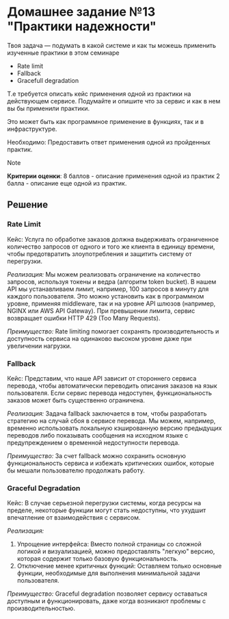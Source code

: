 # Домашнее задание №13 "Практики надежности"

Твоя задача — подумать в какой системе и как ты можешь применить изученные практики в этом семинаре

* Rate limit
* Fallback
* Gracefull degradation

Т.е требуется описать кейс применения одной из практики на действующем сервисе. Подумайте и опишите что за сервис и как в нем вы бы применили практики.

Это может быть как программное применение в функциях, так и в инфраструктуре.


Необходимо: Предоставить ответ применения одной из пройденных практик.

> [!NOTE]
> **Критерии оценки**:
> 8 баллов - описание применения одной из практик
> 2 балла - описание еще одной из практик.

## Решение

### Rate Limit

Кейс: Услуга по обработке заказов должна выдерживать ограниченное количество запросов от одного и того же клиента в единицу времени, чтобы предотвратить злоупотребления и защитить систему от перегрузки.

*Реализация:* Мы можем реализовать ограничение на количество запросов, используя токены и ведра (алгоритм token bucket). В нашем API мы устанавливаем лимит, например, 100 запросов в минуту для каждого пользователя. Это можно установить как в программном уровне, применяя middleware, так и на уровне API шлюзов (например, NGINX или AWS API Gateway).
При превышении лимита, сервис возвращает ошибки HTTP 429 (Too Many Requests).

*Преимущество:* Rate limiting помогает сохранять производительность и доступность сервиса на одинаково высоком уровне даже при увеличении нагрузки.

### Fallback

Кейс: Представим, что наше API зависит от стороннего сервиса перевода, чтобы автоматически переводить описания заказов на язык пользователя. Если сервис перевода недоступен, функциональность заказов может быть существенно ограничена.

*Реализация:* Задача fallback заключается в том, чтобы разработать стратегию на случай сбоя в сервисе перевода. Мы можем, например, временно использовать локальную кэшированную версию предыдущих переводов либо показывать сообщения на исходном языке с предупреждением о временной недоступности перевода.

*Преимущество:* За счет fallback можно сохранить основную функциональность сервиса и избежать критических ошибок, которые бы мешали пользователю продолжать работу.

### Graceful Degradation

Кейс: В случае серьезной перегрузки системы, когда ресурсы на пределе, некоторые функции могут стать недоступны, что ухудшит впечатление от взаимодействия с сервисом.

*Реализация:*
1. Упрощение интерфейса: Вместо полной страницы со сложной логикой и визуализацией, можно предоставлять "легкую" версию, которая содержит только базовую функциональность.
2. Отключение менее критичных функций: Оставляем только основные функции, необходимые для выполнения минимальной задачи пользователя.

*Преимущество:* Graceful degradation позволяет сервису оставаться доступным и функционировать, даже когда возникают проблемы с производительностью.
